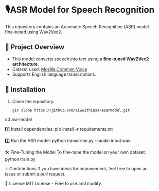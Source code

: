 # 🎙️ASR Model for Speech Recognition  

This repository contains an Automatic Speech Recognition (ASR) model fine-tuned using Wav2Vec2.  

## 📌 Project Overview  
- This model converts speech into text using a **fine-tuned Wav2Vec2 architecture**.  
- Dataset used: [Mozilla Common Voice](https://commonvoice.mozilla.org/)  
- Supports English language transcriptions.  

## 🚀 Installation  
1. Clone the repository:  
   ```bash
   git clone https://github.com/aiwwithipsa/asarmodel.git
cd asr-model

2️⃣ Install dependencies:
pip install -r requirements.txt

3️⃣ Run the ASR model:
python transcribe.py --audio input.wav


🛠 Fine-Tuning the Model
To fine-tune the model on your own dataset:
python train.py

💡 Contributions
If you have ideas for improvement, feel free to open an issue or submit a pull request.

📄 License
MIT License - Free to use and modify.
